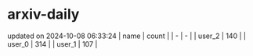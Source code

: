 # arxiv-daily
updated on 2024-10-08 06:33:24
| name | count |
| - | - |
| user_2 | 140 |
| user_0 | 314 |
| user_1 | 107 |
